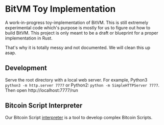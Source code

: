 # BitVM Toy Implementation

A work-in-progress toy-implementation of BitVM. This is still extremely experimental code which's purpose is mostly for us to figure out how to build BitVM. This project is only meant to be a draft or blueprint for a proper implementation in Rust.

That's why it is totally messy and not documented. We will clean this up asap.



## Development 

Serve the root directory with a local web server. For example, Python3 `python3 -m http.server 7777` or Python2: `python -m SimpleHTTPServer 7777`. Then open http://localhost:7777/run

## Bitcoin Script Interpreter

Our Bitcoin Script [interpreter](https://bitvm.github.io/BitVM/run/interpreter.html) is a tool to develop complex Bitcoin Scripts.